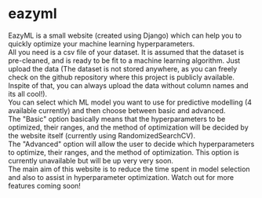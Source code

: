 # eazyml
EazyML is a small website (created using Django) which can help you to quickly optimize your machine learning hyperparameters. 
<br>
All you need is a csv file of your dataset. It is assumed that the dataset is pre-cleaned, and is ready to be fit to a machine learning algorithm. Just upload the data (The dataset is not stored anywhere, as you can freely check on the github repository where this project is publicly available. Inspite of that, you can always upload the data without column names and its all cool!).
<br>
You can select which ML model you want to use for predictive modelling (4 available currently) and then choose between basic and advanced. 
<br>
The "Basic" option basically means that the hyperparameters to be optimized, their ranges, and the method of optimization will be decided by the website itself (currently using RandomizedSearchCV). <br>			The "Advanced" option will allow the user to decide which hyperparameters to optimize, their ranges, and the method of optimization. This option is currently unavailable but will be up very very soon.
<br>
The main aim of this website is to reduce the time spent in model selection and also to assist in hyperparameter optimization.
Watch out for more features coming soon!
		
